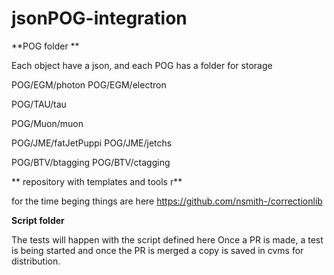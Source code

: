 # jsonPOG-integration


**POG folder **

Each object have a json, and each POG has a folder for storage

POG/EGM/photon
POG/EGM/electron

POG/TAU/tau

POG/Muon/muon

POG/JME/fatJetPuppi
POG/JME/jetchs

POG/BTV/btagging
POG/BTV/ctagging

** repository with templates and tools r**

for the time beging things are here
https://github.com/nsmith-/correctionlib


**Script folder**

The tests will happen with the script defined here
Once a PR is made, a test is being started and once the PR is merged a copy is saved in cvms for distribution.





